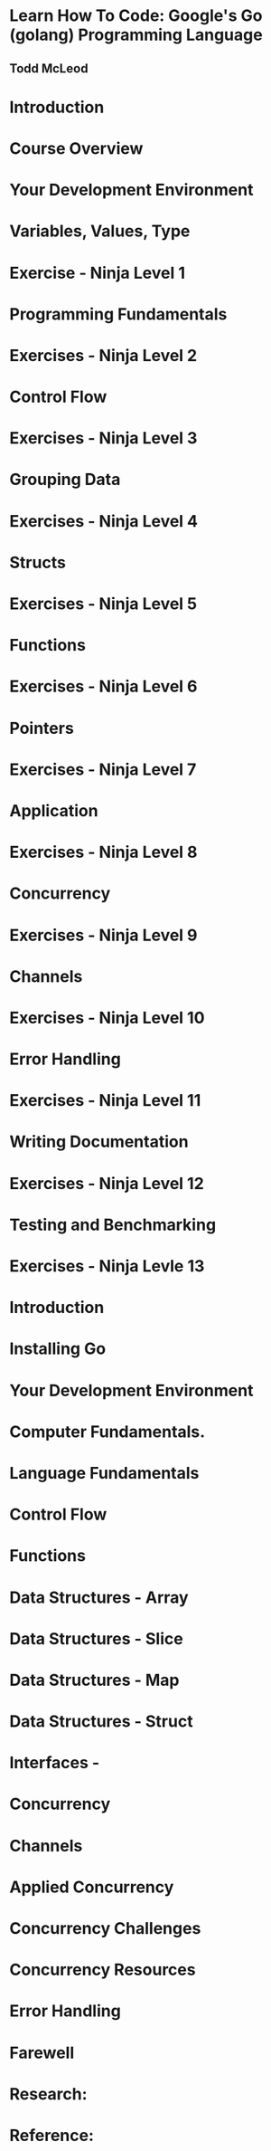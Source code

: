 # Learn How To Code: Google's Go (golang) Programming Language
## Todd McLeod

# Introduction


# Course Overview


# Your Development Environment


# Variables, Values, Type


# Exercise - Ninja Level 1


# Programming Fundamentals


# Exercises - Ninja Level 2


# Control Flow


# Exercises - Ninja Level 3


# Grouping Data


# Exercises - Ninja Level 4


# Structs


# Exercises - Ninja Level 5


# Functions


# Exercises - Ninja Level 6


# Pointers


# Exercises - Ninja Level 7


# Application


# Exercises - Ninja Level 8


# Concurrency


# Exercises - Ninja Level 9


# Channels


# Exercises - Ninja Level 10


# Error Handling


# Exercises - Ninja Level 11


# Writing Documentation


# Exercises - Ninja Level 12


# Testing and Benchmarking


# Exercises - Ninja Levle 13


# Introduction


# Installing Go


# Your Development Environment


# Computer Fundamentals.


# Language Fundamentals


# Control Flow


# Functions


# Data Structures - Array


# Data Structures - Slice


# Data Structures - Map


# Data Structures - Struct


# Interfaces -


# Concurrency


# Channels


# Applied Concurrency


# Concurrency Challenges


# Concurrency Resources

# Error Handling


# Farewell


# Research:

# Reference:
